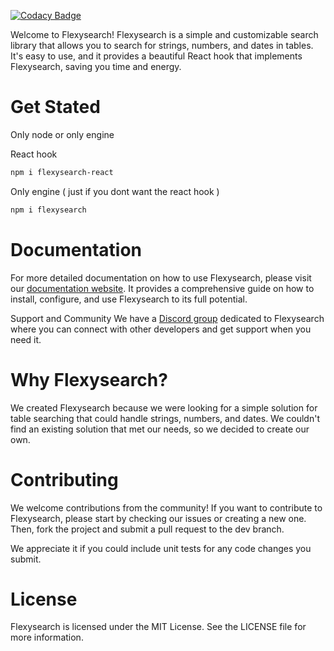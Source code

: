 [![Codacy Badge](https://app.codacy.com/project/badge/Grade/7763543ba12e46f8860743354278f206)](https://www.codacy.com/gh/AlexcastroDev/flexysearch/dashboard?utm_source=github.com&utm_medium=referral&utm_content=AlexcastroDev/flexysearch&utm_campaign=Badge_Grade)

Welcome to Flexysearch! Flexysearch is a simple and customizable search library that allows you to search for strings, numbers, and dates in tables. It's easy to use, and it provides a beautiful React hook that implements Flexysearch, saving you time and energy.

# Get Stated

Only node or only engine

React hook

```bash
npm i flexysearch-react
```

Only engine ( just if you dont want the react hook )

```bash
npm i flexysearch
```

# Documentation

For more detailed documentation on how to use Flexysearch, please visit our <a target="_blank" href="https://alexcastrodev.github.io/flexysearch">documentation website</a>. It provides a comprehensive guide on how to install, configure, and use Flexysearch to its full potential.

Support and Community
We have a <a href="https://discord.gg/t3vYGUuK6P">Discord group</a> dedicated to Flexysearch where you can connect with other developers and get support when you need it.

# Why Flexysearch?

We created Flexysearch because we were looking for a simple solution for table searching that could handle strings, numbers, and dates. We couldn't find an existing solution that met our needs, so we decided to create our own.

# Contributing

We welcome contributions from the community! If you want to contribute to Flexysearch, please start by checking our issues or creating a new one. Then, fork the project and submit a pull request to the dev branch.

We appreciate it if you could include unit tests for any code changes you submit.

# License

Flexysearch is licensed under the MIT License. See the LICENSE file for more information.
